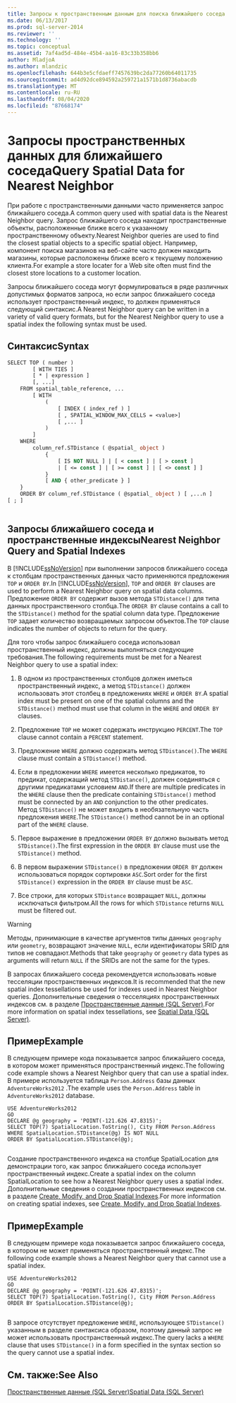 ```yaml
---
title: Запросы к пространственным данным для поиска ближайшего соседа | Документация Майкрософт
ms.date: 06/13/2017
ms.prod: sql-server-2014
ms.reviewer: ''
ms.technology: ''
ms.topic: conceptual
ms.assetid: 7af4ad5d-484e-45b4-aa16-83c33b358bb6
author: MladjoA
ms.author: mlandzic
ms.openlocfilehash: 644b3e5cfdaeff7457639bc2da77260b64011735
ms.sourcegitcommit: ad4d92dce894592a259721a1571b1d8736abacdb
ms.translationtype: MT
ms.contentlocale: ru-RU
ms.lasthandoff: 08/04/2020
ms.locfileid: "87668174"
---
```

# <a name="query-spatial-data-for-nearest-neighbor"></a><span data-ttu-id="9dc65-102">Запросы пространственных данных для ближайшего соседа</span><span class="sxs-lookup"><span data-stu-id="9dc65-102">Query Spatial Data for Nearest Neighbor</span></span>
  <span data-ttu-id="9dc65-103">При работе с пространственными данными часто применяется запрос ближайшего соседа.</span><span class="sxs-lookup"><span data-stu-id="9dc65-103">A common query used with spatial data is the Nearest Neighbor query.</span></span> <span data-ttu-id="9dc65-104">Запрос ближайшего соседа находит пространственные объекты, расположенные ближе всего к указанному пространственному объекту.</span><span class="sxs-lookup"><span data-stu-id="9dc65-104">Nearest Neighbor queries are used to find the closest spatial objects to a specific spatial object.</span></span> <span data-ttu-id="9dc65-105">Например, компонент поиска магазинов на веб-сайте часто должен находить магазины, которые расположены ближе всего к текущему положению клиента.</span><span class="sxs-lookup"><span data-stu-id="9dc65-105">For example a store locater for a Web site often must find the closest store locations to a customer location.</span></span>  
  
 <span data-ttu-id="9dc65-106">Запросы ближайшего соседа могут формулироваться в ряде различных допустимых форматов запроса, но если запрос ближайшего соседа использует пространственный индекс, то должен применяться следующий синтаксис.</span><span class="sxs-lookup"><span data-stu-id="9dc65-106">A Nearest Neighbor query can be written in a variety of valid query formats, but for the Nearest Neighbor query to use a spatial index the following syntax must be used.</span></span>  
  
## <a name="syntax"></a><span data-ttu-id="9dc65-107">Синтаксис</span><span class="sxs-lookup"><span data-stu-id="9dc65-107">Syntax</span></span>  
  
```vb  
SELECT TOP ( number )  
        [ WITH TIES ]  
        [ * | expression ]   
        [, ...]  
    FROM spatial_table_reference, ...   
        [ WITH   
            (   
                [ INDEX ( index_ref ) ]   
                [ , SPATIAL_WINDOW_MAX_CELLS = <value>]   
                [ ,... ]   
            )   
        ]  
    WHERE   
        column_ref.STDistance ( @spatial_ object )   
            {   
                [ IS NOT NULL ] | [ < const ] | [ > const ]   
                | [ <= const ] | [ >= const ] | [ <> const ] ]   
            }  
            [ AND { other_predicate } ]   
    }  
    ORDER BY column_ref.STDistance ( @spatial_ object ) [ ,...n ]  
[ ; ]  
  
```  
  
## <a name="nearest-neighbor-query-and-spatial-indexes"></a><span data-ttu-id="9dc65-108">Запросы ближайшего соседа и пространственные индексы</span><span class="sxs-lookup"><span data-stu-id="9dc65-108">Nearest Neighbor Query and Spatial Indexes</span></span>  
 <span data-ttu-id="9dc65-109">В [!INCLUDE[ssNoVersion](../../includes/ssnoversion-md.md)] при выполнении запросов ближайшего соседа к столбцам пространственных данных часто применяются предложения `TOP` и `ORDER BY`.</span><span class="sxs-lookup"><span data-stu-id="9dc65-109">In [!INCLUDE[ssNoVersion](../../includes/ssnoversion-md.md)], `TOP` and `ORDER BY` clauses are used to perform a Nearest Neighbor query on spatial data columns.</span></span> <span data-ttu-id="9dc65-110">Предложение `ORDER BY` содержит вызов метода `STDistance()` для типа данных пространственного столбца.</span><span class="sxs-lookup"><span data-stu-id="9dc65-110">The `ORDER BY` clause contains a call to the `STDistance()` method for the spatial column data type.</span></span> <span data-ttu-id="9dc65-111">Предложение `TOP` задает количество возвращаемых запросом объектов.</span><span class="sxs-lookup"><span data-stu-id="9dc65-111">The `TOP` clause indicates the number of objects to return for the query.</span></span>  
  
 <span data-ttu-id="9dc65-112">Для того чтобы запрос ближайшего соседа использовал пространственный индекс, должны выполняться следующие требования.</span><span class="sxs-lookup"><span data-stu-id="9dc65-112">The following requirements must be met for a Nearest Neighbor query to use a spatial index:</span></span>  
  
1.  <span data-ttu-id="9dc65-113">В одном из пространственных столбцов должен иметься пространственный индекс, а метод `STDistance()` должен использовать этот столбец в предложениях `WHERE` и `ORDER BY`.</span><span class="sxs-lookup"><span data-stu-id="9dc65-113">A spatial index must be present on one of the spatial columns and the `STDistance()` method must use that column in the `WHERE` and `ORDER BY` clauses.</span></span>  
  
2.  <span data-ttu-id="9dc65-114">Предложение `TOP` не может содержать инструкцию `PERCENT`.</span><span class="sxs-lookup"><span data-stu-id="9dc65-114">The `TOP` clause cannot contain a `PERCENT` statement.</span></span>  
  
3.  <span data-ttu-id="9dc65-115">Предложение `WHERE` должно содержать метод `STDistance()`.</span><span class="sxs-lookup"><span data-stu-id="9dc65-115">The `WHERE` clause must contain a `STDistance()` method.</span></span>  
  
4.  <span data-ttu-id="9dc65-116">Если в предложении `WHERE` имеется несколько предикатов, то предикат, содержащий метод `STDistance()`, должен соединяться с другими предикатами условием `AND`.</span><span class="sxs-lookup"><span data-stu-id="9dc65-116">If there are multiple predicates in the `WHERE` clause then the predicate containing `STDistance()` method must be connected by an `AND` conjunction to the other predicates.</span></span> <span data-ttu-id="9dc65-117">Метод `STDistance()` не может входить в необязательную часть предложения `WHERE`.</span><span class="sxs-lookup"><span data-stu-id="9dc65-117">The `STDistance()` method cannot be in an optional part of the `WHERE` clause.</span></span>  
  
5.  <span data-ttu-id="9dc65-118">Первое выражение в предложении `ORDER BY` должно вызывать метод `STDistance()`.</span><span class="sxs-lookup"><span data-stu-id="9dc65-118">The first expression in the `ORDER BY` clause must use the `STDistance()` method.</span></span>  
  
6.  <span data-ttu-id="9dc65-119">В первом выражении `STDistance()` в предложении `ORDER BY` должен использоваться порядок сортировки `ASC`.</span><span class="sxs-lookup"><span data-stu-id="9dc65-119">Sort order for the first `STDistance()` expression in the `ORDER BY` clause must be `ASC`.</span></span>  
  
7.  <span data-ttu-id="9dc65-120">Все строки, для которых `STDistance` возвращает `NULL`, должны исключаться фильтром.</span><span class="sxs-lookup"><span data-stu-id="9dc65-120">All the rows for which `STDistance` returns `NULL` must be filtered out.</span></span>  
  
> [!WARNING]  
>  <span data-ttu-id="9dc65-121">Методы, принимающие в качестве аргументов типы данных `geography` или `geometry`, возвращают значение `NULL`, если идентификаторы SRID для типов не совпадают.</span><span class="sxs-lookup"><span data-stu-id="9dc65-121">Methods that take `geography` or `geometry` data types as arguments will return `NULL` if the SRIDs are not the same for the types.</span></span>  
  
 <span data-ttu-id="9dc65-122">В запросах ближайшего соседа рекомендуется использовать новые тесселяции пространственных индексов.</span><span class="sxs-lookup"><span data-stu-id="9dc65-122">It is recommended that the new spatial index tessellations be used for indexes used in Nearest Neighbor queries.</span></span> <span data-ttu-id="9dc65-123">Дополнительные сведения о тесселяциях пространственных индексов см. в разделе [Пространственные данные (SQL Server)](spatial-data-sql-server.md).</span><span class="sxs-lookup"><span data-stu-id="9dc65-123">For more information on spatial index tessellations, see [Spatial Data &#40;SQL Server&#41;](spatial-data-sql-server.md).</span></span>  
  
## <a name="example"></a><span data-ttu-id="9dc65-124">Пример</span><span class="sxs-lookup"><span data-stu-id="9dc65-124">Example</span></span>  
 <span data-ttu-id="9dc65-125">В следующем примере кода показывается запрос ближайшего соседа, в котором может применяться пространственный индекс.</span><span class="sxs-lookup"><span data-stu-id="9dc65-125">The following code example shows a Nearest Neighbor query that can use a spatial index.</span></span> <span data-ttu-id="9dc65-126">В примере используется таблица `Person.Address` базы данных `AdventureWorks2012` .</span><span class="sxs-lookup"><span data-stu-id="9dc65-126">The example uses the `Person.Address` table in `AdventureWorks2012` database.</span></span>  
  
```  
USE AdventureWorks2012  
GO  
DECLARE @g geography = 'POINT(-121.626 47.8315)';  
SELECT TOP(7) SpatialLocation.ToString(), City FROM Person.Address  
WHERE SpatialLocation.STDistance(@g) IS NOT NULL  
ORDER BY SpatialLocation.STDistance(@g);  
  
```  
  
 <span data-ttu-id="9dc65-127">Создание пространственного индекса на столбце SpatialLocation для демонстрации того, как запрос ближайшего соседа использует пространственный индекс.</span><span class="sxs-lookup"><span data-stu-id="9dc65-127">Create a spatial index on the column SpatialLocation to see how a Nearest Neighbor query uses a spatial index.</span></span> <span data-ttu-id="9dc65-128">Дополнительные сведения о создании пространственных индексов см. в разделе [Create, Modify, and Drop Spatial Indexes](create-modify-and-drop-spatial-indexes.md).</span><span class="sxs-lookup"><span data-stu-id="9dc65-128">For more information on creating spatial indexes, see [Create, Modify, and Drop Spatial Indexes](create-modify-and-drop-spatial-indexes.md).</span></span>  
  
## <a name="example"></a><span data-ttu-id="9dc65-129">Пример</span><span class="sxs-lookup"><span data-stu-id="9dc65-129">Example</span></span>  
 <span data-ttu-id="9dc65-130">В следующем примере кода показывается запрос ближайшего соседа, в котором не может применяться пространственный индекс.</span><span class="sxs-lookup"><span data-stu-id="9dc65-130">The following code example shows a Nearest Neighbor query that cannot use a spatial index.</span></span>  
  
```  
USE AdventureWorks2012  
GO  
DECLARE @g geography = 'POINT(-121.626 47.8315)';  
SELECT TOP(7) SpatialLocation.ToString(), City FROM Person.Address  
ORDER BY SpatialLocation.STDistance(@g);  
  
```  
  
 <span data-ttu-id="9dc65-131">В запросе отсутствует предложение `WHERE`, использующее `STDistance()` указанным в разделе синтаксиса образом, поэтому данный запрос не может использовать пространственный индекс.</span><span class="sxs-lookup"><span data-stu-id="9dc65-131">The query lacks a `WHERE` clause that uses `STDistance()` in a form specified in the syntax section so the query cannot use a spatial index.</span></span>  
  
## <a name="see-also"></a><span data-ttu-id="9dc65-132">См. также:</span><span class="sxs-lookup"><span data-stu-id="9dc65-132">See Also</span></span>  
 [<span data-ttu-id="9dc65-133">Пространственные данные (SQL Server)</span><span class="sxs-lookup"><span data-stu-id="9dc65-133">Spatial Data &#40;SQL Server&#41;</span></span>](spatial-data-sql-server.md)  
  
  
